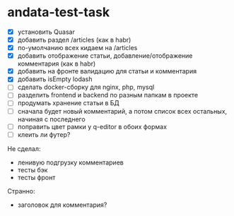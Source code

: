# andata-test-task

- [x] установить Quasar
- [x] добавить раздел /articles (как в habr)
- [x] по-умолчанию всех кидаем на /articles
- [x] добавить отображение статьи, добавление/отображение комментария (как в habr)
- [x] добавить на фронте валидацию для статьи и комментария
- [x] добавить isEmpty lodash
- [ ] сделать docker-сборку для nginx, php, mysql
- [ ] разделить frontend и backend по разным папкам в проекте
- [ ] продумать хранение статьи в БД
- [ ] сначала будет новый комментарий, а потом список всех остальных, начиная с последнего
- [ ] поправить цвет рамки у q-editor в обоих формах
- [ ] клеить ли футер?

Не сделал:

- ленивую подгрузку комментариев
- тесты бэк
- тесты фронт

Странно:

- заголовок для комментария?

